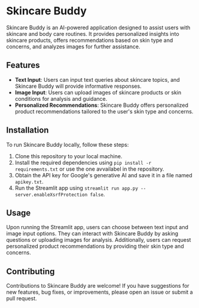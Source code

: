 # Skincare Buddy

Skincare Buddy is an AI-powered application designed to assist users with skincare and body care routines. It provides personalized insights into skincare products, offers recommendations based on skin type and concerns, and analyzes images for further assistance.

## Features

- **Text Input**: Users can input text queries about skincare topics, and Skincare Buddy will provide informative responses.
- **Image Input**: Users can upload images of skincare products or skin conditions for analysis and guidance.
- **Personalized Recommendations**: Skincare Buddy offers personalized product recommendations tailored to the user's skin type and concerns.

## Installation

To run Skincare Buddy locally, follow these steps:

1. Clone this repository to your local machine.
2. Install the required dependencies using `pip install -r requirements.txt` or use the one avvailabel in the repository.
3. Obtain the API key for Google's generative AI and save it in a file named `apikey.txt`.
4. Run the Streamlit app using `streamlit run app.py --server.enableXsrfProtection false`.

## Usage

Upon running the Streamlit app, users can choose between text input and image input options. They can interact with Skincare Buddy by asking questions or uploading images for analysis. Additionally, users can request personalized product recommendations by providing their skin type and concerns.

## Contributing

Contributions to Skincare Buddy are welcome! If you have suggestions for new features, bug fixes, or improvements, please open an issue or submit a pull request.
